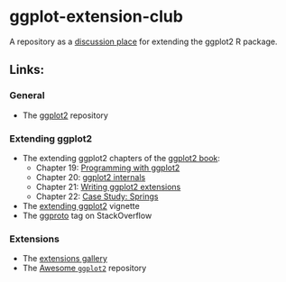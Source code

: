 # ggplot-extension-club
A repository as a [discussion place](https://github.com/teunbrand/ggplot-extension-club/discussions) for extending the ggplot2 R package.

## Links:

### General

* The [ggplot2](https://github.com/tidyverse/ggplot2) repository

### Extending ggplot2

* The extending ggplot2 chapters of the [ggplot2 book](https://ggplot2-book.org/):
  * Chapter 19: [Programming with ggplot2](https://ggplot2-book.org/programming.html)
  * Chapter 20: [ggplot2 internals](https://ggplot2-book.org/internals.html)
  * Chapter 21: [Writing ggplot2 extensions](https://ggplot2-book.org/extensions.html)
  * Chapter 22: [Case Study: Springs](https://ggplot2-book.org/spring1.html)
* The [extending ggplot2](https://ggplot2.tidyverse.org/articles/extending-ggplot2.html) vignette
* The [ggproto](https://stackoverflow.com/questions/tagged/ggproto) tag on StackOverflow

### Extensions

* The [extensions gallery](https://exts.ggplot2.tidyverse.org/gallery/)
* The [Awesome `ggplot2`](https://github.com/erikgahner/awesome-ggplot2) repository

